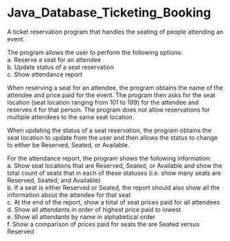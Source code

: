 # Java_Database_Ticketing_Booking

A ticket reservation program that handles the seating of people attending an event. 

The program allows the user to perform the following options:\
a.	Reserve a seat for an attendee\
b.	Update status of a seat reservation\
c.	Show attendance report

When reserving a seat for an attendee, the program obtains the name of the attendee and price paid for the event. The program then asks for the seat location (seat location ranging from 101 to 199) for the attendee and reserves it for that person. The program does not allow reservations for multiple attendees to the same seat location.

When updating the status of a seat reservation, the program obtains the seat location to update from the user and then allows the status to change to either be Reserved, Seated, or Available.

For the attendance report, the program shows the following information:\
a.	Show seat locations that are Reserved, Seated, or Available and show the total count of seats that in each of these statuses (i.e. show many seats are Reserved, Seated, and Available)\
b.	If a seat is either Reserved or Seated, the report should also show all the information about the attendee for that seat\
c.	At the end of the report, show a total of seat prices paid for all attendees \
d. Show all attendants in order of highest price paid to lowest\
e.	Show all attendants by name in alphabetical order\
f.	Show a comparison of prices paid for seats the are Seated versus Reserved


